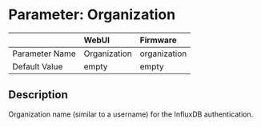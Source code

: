 # Parameter: Organization

|                   | WebUI               | Firmware
|:---               |:---                 |:----
| Parameter Name    | Organization        | organization
| Default Value     | empty               | empty


## Description

Organization name (similar to a username) for the InfluxDB authentication.
